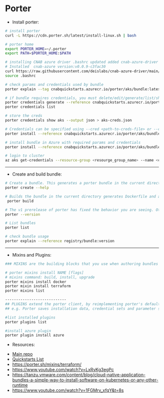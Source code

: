 
# Porter

* Install porter:
```bash
# install porter
curl -L https://cdn.porter.sh/latest/install-linux.sh | bash

# porter home
export PORTER_HOME=~/.porter
export PATH=$PORTER_HOME:$PATH

# installing CNAB azure driver .bashrc updated added cnab-azure-driver dir to path
# Installed  cnab-azure version:v0.0.9-c3fac30
curl https://raw.githubusercontent.com/deislabs/cnab-azure-driver/main/install-in-azure-cloudshell.sh |/bin/bash
source .bashrc

# check params and credentials used by bundle
porter explain --tag cnabquickstarts.azurecr.io/porter/aks/bundle:latest

# if bundle requires credentials, you must delete/edit/generate/list/show a credentials file with the required values.
porter credentials generate --reference cnabquickstarts.azurecr.io/porter/aks/bundle:latest
porter credentials list

# store the creds
porter credentials show aks --output json > aks-creds.json

# Credentials can be specified using --cred <path-to-creds-file> or --cred <credentials_set_name>
porter install --reference cnabquickstarts.azurecr.io/porter/aks/bundle:latest -c ./aks-creds.json

# install bundle in Azure with required params and credentials
porter install --reference cnabquickstarts.azurecr.io/porter/aks/bundle:latest -c aks --param azure_location=westeurope --param cluster_name=democluster --param kubernetes_version=1.21.9 --param node_count=2 --param node_vm_size=standard_d2as_v5 --param porter-debug=false --param resource_group=demorg --param vm_set_type=VirtualMachineScaleSets -d azure

# login to cluster
az aks get-credentials --resource-group <resourge_group_name> --name <cluster-name>

```
---

* Create and build bundle:
```bash
# Create a bundle. This generates a porter bundle in the current directory.
porter create --help

# Builds the bundle in the current directory generates Dockerfile and a CNAB bundle.json, and then building the invocation image
 porter build

# The v1 prerelease of porter has fixed the behavior you are seeing. Otherwise if you are using v0.38 then you should expect to need two repositories per bundle (one for the bundle and one for the bundle’s container)
porter --version

# List bundles
porter list

# check bundle usage
porter explain --reference registry/bundle:version

```
---

* Mixins and Plugins:
```bash
### MIXINS are the building blocks that you use when authoring bundles

# porter mixins install NAME [flags]
# mixins command: build, install, upgrade
porter mixins install docker
porter mixin install terraform
porter mixins list

----------------------------
## PLUGINS extend the porter client, by reimplementing porter's default functionality 
## e.g. Porter saves installation data, credential sets and parameter sets using the local filesystem to ~/.porter by ### default. A plugin can change that behavior to save them to cloud storage instead

#list installed plugins 
porter plugins list

#install azure plugin
porter plugin install azure
```

* Resources:

- [Main repo](https://github.com/Azure/azure-cnab-quickstarts)
- [Quickstarts List](https://github.com/Azure/azure-cnab-quickstarts/blob/main/porter/TOC.md)
- https://porter.sh/mixins/terraform/
- https://www.youtube.com/watch?v=LxRvKg3egPc
- https://tanzu.vmware.com/content/blog/cloud-native-application-bundles-a-simple-way-to-install-software-on-kubernetes-or-any-other-runtime
- https://www.youtube.com/watch?v=1FGMrv_xfqY&t=8s


